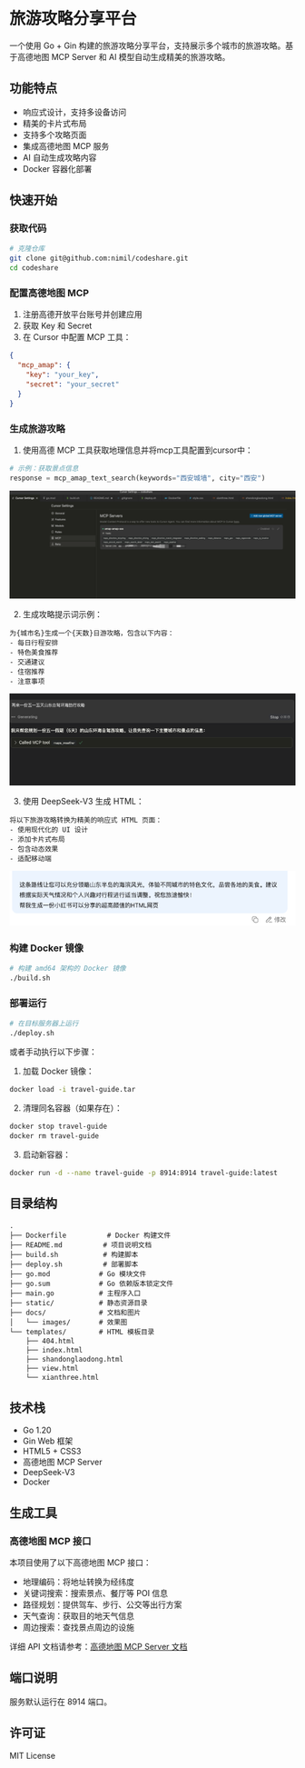 # 旅游攻略分享平台

一个使用 Go + Gin 构建的旅游攻略分享平台，支持展示多个城市的旅游攻略。基于高德地图 MCP Server 和 AI 模型自动生成精美的旅游攻略。

## 功能特点

- 响应式设计，支持多设备访问
- 精美的卡片式布局
- 支持多个攻略页面
- 集成高德地图 MCP 服务
- AI 自动生成攻略内容
- Docker 容器化部署

## 快速开始

### 获取代码

```bash
# 克隆仓库
git clone git@github.com:nimil/codeshare.git
cd codeshare
```

### 配置高德地图 MCP

1. 注册高德开放平台账号并创建应用
2. 获取 Key 和 Secret
3. 在 Cursor 中配置 MCP 工具：
```json
{
  "mcp_amap": {
    "key": "your_key",
    "secret": "your_secret"
  }
}
```

### 生成旅游攻略

1. 使用高德 MCP 工具获取地理信息并将mcp工具配置到cursor中：
```python
# 示例：获取景点信息
response = mcp_amap_text_search(keywords="西安城墙", city="西安")
```
![mcp](docs/images/mcpconfigres.jpg)

2. 生成攻略提示词示例：
```text
为{城市名}生成一个{天数}日游攻略，包含以下内容：
- 每日行程安排
- 特色美食推荐
- 交通建议
- 住宿推荐
- 注意事项
```
![mcpuse](docs/images/mcpconfig.jpg) 

3. 使用 DeepSeek-V3 生成 HTML：
```text
将以下旅游攻略转换为精美的响应式 HTML 页面：
- 使用现代化的 UI 设计
- 添加卡片式布局
- 包含动态效果
- 适配移动端
```
![shandongpromote](docs/images/deepseeknotice.jpg)

### 构建 Docker 镜像

```bash
# 构建 amd64 架构的 Docker 镜像
./build.sh
```

### 部署运行

```bash
# 在目标服务器上运行
./deploy.sh
```

或者手动执行以下步骤：

1. 加载 Docker 镜像：
```bash
docker load -i travel-guide.tar
```

2. 清理同名容器（如果存在）：
```bash
docker stop travel-guide
docker rm travel-guide
```

3. 启动新容器：
```bash
docker run -d --name travel-guide -p 8914:8914 travel-guide:latest
```

## 目录结构

```
.
├── Dockerfile          # Docker 构建文件
├── README.md          # 项目说明文档
├── build.sh           # 构建脚本
├── deploy.sh          # 部署脚本
├── go.mod            # Go 模块文件
├── go.sum            # Go 依赖版本锁定文件
├── main.go           # 主程序入口
├── static/           # 静态资源目录
├── docs/             # 文档和图片
│   └── images/       # 效果图
└── templates/        # HTML 模板目录
    ├── 404.html
    ├── index.html
    ├── shandonglaodong.html
    ├── view.html
    └── xianthree.html
```

## 技术栈

- Go 1.20
- Gin Web 框架
- HTML5 + CSS3
- 高德地图 MCP Server
- DeepSeek-V3
- Docker

## 生成工具

### 高德地图 MCP 接口

本项目使用了以下高德地图 MCP 接口：

- 地理编码：将地址转换为经纬度
- 关键词搜索：搜索景点、餐厅等 POI 信息
- 路径规划：提供驾车、步行、公交等出行方案
- 天气查询：获取目的地天气信息
- 周边搜索：查找景点周边的设施

详细 API 文档请参考：[高德地图 MCP Server 文档](https://lbs.amap.com/api/mcp-server/summary)

## 端口说明

服务默认运行在 8914 端口。

## 许可证

MIT License 